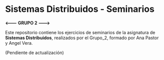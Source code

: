 # Sistemas Distribuidos - Seminarios

**<--- GRUPO 2 --->**

Este repositorio contiene los ejercicios de seminarios de la asignatura de **Sistemas Distribuidos**, realizados por el Grupo_2, formado por Ana Pastor y Angel Vera.

(Pendiente de actualización)




